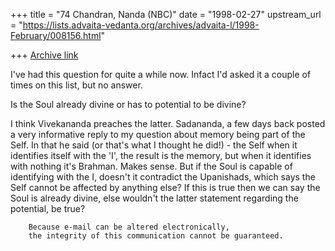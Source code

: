 +++
title = "74 Chandran, Nanda (NBC)"
date = "1998-02-27"
upstream_url = "https://lists.advaita-vedanta.org/archives/advaita-l/1998-February/008156.html"

+++
[Archive link](https://lists.advaita-vedanta.org/archives/advaita-l/1998-February/008156.html)

I've had this question for quite a while now. Infact I'd asked it a
couple of times on this list, but no answer.

Is the Soul already divine or has to potential to be divine?

I think Vivekananda preaches the latter. Sadananda, a few days back
posted a very informative reply to my question about memory being part
of the Self. In that he said (or that's what I thought he did!) - the
Self when it identifies itself with the 'I', the result is the memory,
but when it identifies with nothing it's Brahman. Makes sense. But if
the Soul is capable of identifying with the I, doesn't it contradict the
Upanishads, which says the Self cannot be affected by anything else? If
this is true then we can say the Soul is already divine, else wouldn't
the latter statement regarding the potential, be true?

        Because e-mail can be altered electronically,
        the integrity of this communication cannot be guaranteed.

